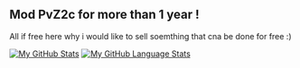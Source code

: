 ## Mod PvZ2c for more than 1 year !

All if free here why i would like to sell soemthing that cna be done for free :)

[![My GitHub Stats](https://github-readme-stats.vercel.app/api/?username=evilhack28&count_private=true&theme=tokyonight&showicons=true)]()
[![My GitHub Language Stats](https://github-readme-stats.vercel.app/api/top-langs/?username=evilhack28&langs_count=5&theme=tokyonight)]()


